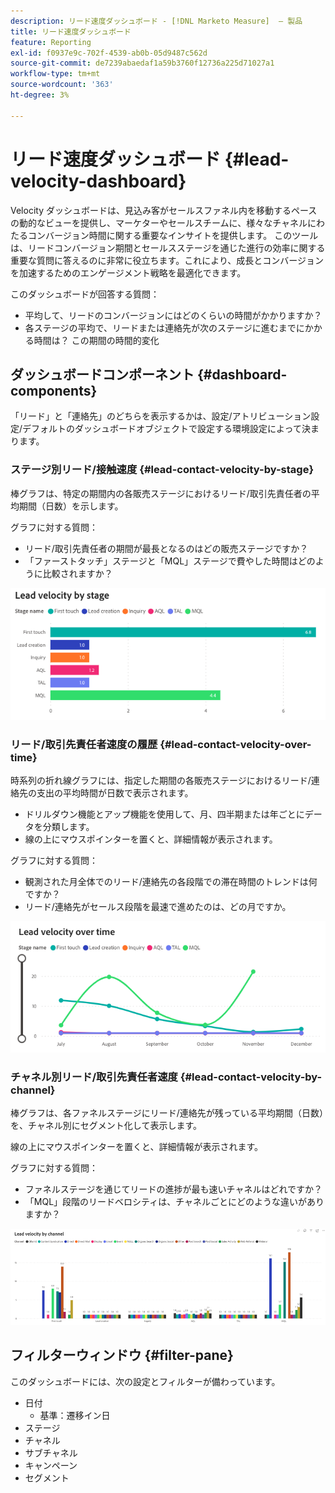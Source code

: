 ```yaml
---
description: リード速度ダッシュボード - [!DNL Marketo Measure]  – 製品
title: リード速度ダッシュボード
feature: Reporting
exl-id: f0937e9c-702f-4539-ab0b-05d9487c562d
source-git-commit: de7239abaedaf1a59b3760f12736a225d71027a1
workflow-type: tm+mt
source-wordcount: '363'
ht-degree: 3%

---
```


# リード速度ダッシュボード {#lead-velocity-dashboard}

Velocity ダッシュボードは、見込み客がセールスファネル内を移動するペースの動的なビューを提供し、マーケターやセールスチームに、様々なチャネルにわたるコンバージョン時間に関する重要なインサイトを提供します。 このツールは、リードコンバージョン期間とセールスステージを通じた進行の効率に関する重要な質問に答えるのに非常に役立ちます。これにより、成長とコンバージョンを加速するためのエンゲージメント戦略を最適化できます。

このダッシュボードが回答する質問：

* 平均して、リードのコンバージョンにはどのくらいの時間がかかりますか？
* 各ステージの平均で、リードまたは連絡先が次のステージに進むまでにかかる時間は？ この期間の時間的変化

## ダッシュボードコンポーネント {#dashboard-components}

「リード」と「連絡先」のどちらを表示するかは、設定/アトリビューション設定/デフォルトのダッシュボードオブジェクトで設定する環境設定によって決まります。

### ステージ別リード/接触速度 {#lead-contact-velocity-by-stage}

棒グラフは、特定の期間内の各販売ステージにおけるリード/取引先責任者の平均期間（日数）を示します。

グラフに対する質問：

* リード/取引先責任者の期間が最長となるのはどの販売ステージですか？
* 「ファーストタッチ」ステージと「MQL」ステージで費やした時間はどのように比較されますか？

![](assets/lead-velocity-dashboard-1.png)

### リード/取引先責任者速度の履歴 {#lead-contact-velocity-over-time}

時系列の折れ線グラフには、指定した期間の各販売ステージにおけるリード/連絡先の支出の平均時間が日数で表示されます。

* ドリルダウン機能とアップ機能を使用して、月、四半期または年ごとにデータを分類します。
* 線の上にマウスポインターを置くと、詳細情報が表示されます。

グラフに対する質問：

* 観測された月全体でのリード/連絡先の各段階での滞在時間のトレンドは何ですか？
* リード/連絡先がセールス段階を最速で進めたのは、どの月ですか。

![](assets/lead-velocity-dashboard-2.png)

### チャネル別リード/取引先責任者速度 {#lead-contact-velocity-by-channel}

棒グラフは、各ファネルステージにリード/連絡先が残っている平均期間（日数）を、チャネル別にセグメント化して表示します。

線の上にマウスポインターを置くと、詳細情報が表示されます。

グラフに対する質問：

* ファネルステージを通じてリードの進捗が最も速いチャネルはどれですか？
* 「MQL」段階のリードベロシティは、チャネルごとにどのような違いがありますか？

![](assets/lead-velocity-dashboard-3.png)

## フィルターウィンドウ {#filter-pane}

このダッシュボードには、次の設定とフィルターが備わっています。

* 日付
   * 基準：遷移イン日
* ステージ
* チャネル
* サブチャネル
* キャンペーン
* セグメント
